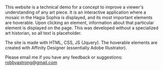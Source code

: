 This website is a technical demo for a concept to improve a viewer's understanding of any art piece. It is an interactive application where a mosaic in the Hagia Sophia is displayed, and its most important elements are hoverable. Upon clicking an element, information about that particular element is displayed on the page. This was developed without a specialized art historian, so all text is placeholder.

The site is made with HTML, CSS, JS (Jquery). The hoverable elements are created with Affinity Designer (essentially Adobe Illustrator).

Please email me if you have any feedback or suggestions: robbyastrong@gmail.com
